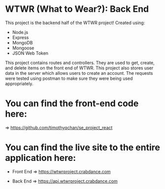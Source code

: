 # WTWR (What to Wear?): Back End

This project is the backend half of the WTWR project! Created using:

- Node.js
- Express
- MongoDB
- Mongoose
- JSON Web Token

This project contains routes and controllers. They are used to get, create, and delete items on the front end of WTWR. This project also stores user data in the server which allows users to create an account. The requests were tested using postman to make sure they were being used appropriately.

# You can find the front-end code here:

=> https://github.com/timothyqchan/se_project_react

# You can find the live site to the entire application here:

- Front End
  => https://wtwrproject.crabdance.com

- Back End
  => https://api.wtwrproject.crabdance.com
